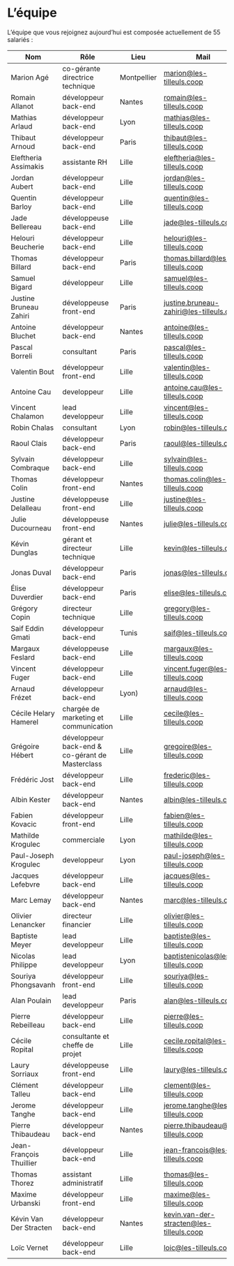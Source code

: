 # L’équipe

L’équipe que vous rejoignez aujourd’hui est composée actuellement de 55 salariés :

| Nom                     | Rôle                                            | Lieu        | Mail                                     |
| ----------------------- | ----------------------------------------------- | ----------- | ---------------------------------------- |
| Marion Agé              | co-gérante directrice technique                 | Montpellier | marion@les-tilleuls.coop                 |
| Romain Allanot          | développeur back-end                            | Nantes      | romain@les-tilleuls.coop                 |
| Mathias Arlaud          | développeur back-end                            | Lyon        | mathias@les-tilleuls.coop                |
| Thibaut Arnoud          | développeur back-end                            | Paris       | thibaut@les-tilleuls.coop                |
| Eleftheria Assimakis    | assistante RH                                   | Lille       | eleftheria@les-tilleuls.coop             |
| Jordan Aubert           | développeur back-end                            | Lille       | jordan@les-tilleuls.coop                 |
| Quentin Barloy          | développeur back-end                            | Lille       | quentin@les-tilleuls.coop                |
| Jade Bellereau          | développeuse back-end                           | Lille       | jade@les-tilleuls.coop                   |
| Helouri Beucherie       | développeur back-end                            | Lille       | helouri@les-tilleuls.coop                |
| Thomas Billard          | développeur back-end                            | Paris       | thomas.billard@les-tilleuls.coop         |
| Samuel Bigard           | développeur                                     | Lille       | samuel@les-tilleuls.coop                 |
| Justine Bruneau Zahiri  | développeuse front-end                          | Paris       | justine.bruneau-zahiri@les-tilleuls.coop |
| Antoine Bluchet         | développeur back-end                            | Nantes      | antoine@les-tilleuls.coop                |
| Pascal Borreli          | consultant                                      | Paris       | pascal@les-tilleuls.coop                 |
| Valentin Bout           | développeur front-end                           | Lille       | valentin@les-tilleuls.coop               |
| Antoine Cau             | developpeur                                     | Lille       | antoine.cau@les-tilleuls.coop            |
| Vincent Chalamon        | lead developpeur                                | Lille       | vincent@les-tilleuls.coop                |
| Robin Chalas            | consultant                                      | Lyon        | robin@les-tilleuls.coop                  |
| Raoul Clais             | développeur back-end                            | Paris       | raoul@les-tilleuls.coop                  |
| Sylvain Combraque       | développeur back-end                            | Lille       | sylvain@les-tilleuls.coop                |
| Thomas Colin            | développeur front-end                           | Nantes      | thomas.colin@les-tilleuls.coop           |
| Justine Delalleau       | développeuse front-end                          | Lille       | justine@les-tilleuls.coop                |
| Julie Ducourneau        | développeuse front-end                          | Nantes      | julie@les-tilleuls.coop                  |
| Kévin Dunglas           | gérant et directeur technique                   | Lille       | kevin@les-tilleuls.coop                  |
| Jonas Duval             | développeur back-end                            | Paris       | jonas@les-tilleuls.coop                  |
| Élise Duverdier         | développeur back-end                            | Paris       | elise@les-tilleuls.coop                  |
| Grégory Copin           | directeur technique                             | Lille       | gregory@les-tilleuls.coop                |
| Saif Eddin Gmati        | développeur back-end                            | Tunis       | saif@les-tilleuls.coop                   |
| Margaux Feslard         | développeuse back-end                           | Lille       | margaux@les-tilleuls.coop                |
| Vincent Fuger           | développeur back-end                            | Lille       | vincent.fuger@les-tilleuls.coop          |
| Arnaud Frézet           | développeur back-end                            | Lyon)       | arnaud@les-tilleuls.coop                 |
| Cécile Helary Hamerel   | chargée de marketing et communication           | Lille       | cecile@les-tilleuls.coop                 |
| Grégoire Hébert         | développeur back-end & co-gérant de Masterclass | Lille       | gregoire@les-tilleuls.coop               |
| Frédéric Jost           | développeur back-end                            | Lille       | frederic@les-tilleuls.coop               |
| Albin Kester            | développeur back-end                            | Nantes      | albin@les-tilleuls.coop                  |
| Fabien Kovacic          | développeur front-end                           | Lille       | fabien@les-tilleuls.coop                 |
| Mathilde Krogulec       | commerciale                                     | Lyon        | mathilde@les-tilleuls.coop               |
| Paul-Joseph Krogulec    | developpeur                                     | Lyon        | paul-joseph@les-tilleuls.coop            |
| Jacques Lefebvre        | développeur back-end                            | Lille       | jacques@les-tilleuls.coop                |
| Marc Lemay              | développeur back-end                            | Nantes      | marc@les-tilleuls.coop                   |
| Olivier Lenancker       | directeur financier                             | Lille       | olivier@les-tilleuls.coop                |
| Baptiste Meyer          | lead developpeur                                | Lille       | baptiste@les-tilleuls.coop               |
| Nicolas Philippe        | lead developpeur                                | Lyon        | baptistenicolas@les-tilleuls.coop        |
| Souriya Phongsavanh     | développeur front-end                           | Lille       | souriya@les-tilleuls.coop                |
| Alan Poulain            | lead developpeur                                | Paris       | alan@les-tilleuls.coop                   |
| Pierre Rebeilleau       | développeur back-end                            | Lille       | pierre@les-tilleuls.coop                 |
| Cécile Ropital          | consultante et cheffe de projet                 | Lille       | cecile.ropital@les-tilleuls.coop         |
| Laury Sorriaux          | développeuse front-end                          | Lille       | laury@les-tilleuls.coop                  |
| Clément Talleu          | développeur back-end                            | Lille       | clement@les-tilleuls.coop                |
| Jerome Tanghe           | développeur back-end                            | Lille       | jerome.tanghe@les-tilleuls.coop          |
| Pierre Thibaudeau       | développeur back-end                            | Nantes      | pierre.thibaudeau@les-tilleuls.coop      |
| Jean-François Thuillier | développeur back-end                            | Lille       | jean-francois@les-tilleuls.coop          |
| Thomas Thorez           | assistant administratif                         | Lille       | thomas@les-tilleuls.coop                 |
| Maxime Urbanski         | développeur front-end                           | Lille       | maxime@les-tilleuls.coop                 |
| Kévin Van Der Stracten  | développeur back-end                            | Nantes      | kevin.van-der-stracten@les-tilleuls.coop |
| Loïc Vernet             | développeur back-end                            | Lille       | loic@les-tilleuls.coop                   |

